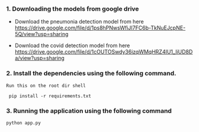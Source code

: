 ### 1. Downloading the models from google drive 

- Download the pneumonia detection model from here https://drive.google.com/file/d/1ps8hPNwsWfiJI7FC6b-TkNuEJcpNE-5Q/view?usp=sharing

- Download the covid detection model from here https://drive.google.com/file/d/1cOUTOSwdy36izqWMqHRZ4IU1_IiUD8Da/view?usp=sharing

### 2. Install the dependencies using the following command.
```Run this on the root dir shell```

``` pip install -r requirements.txt```


### 3. Running the application using the following command

``` python app.py ```
